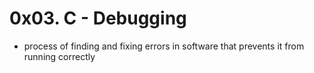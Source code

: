 # 0x03. C - Debugging
* process of finding and fixing errors in software that prevents it from running correctly
